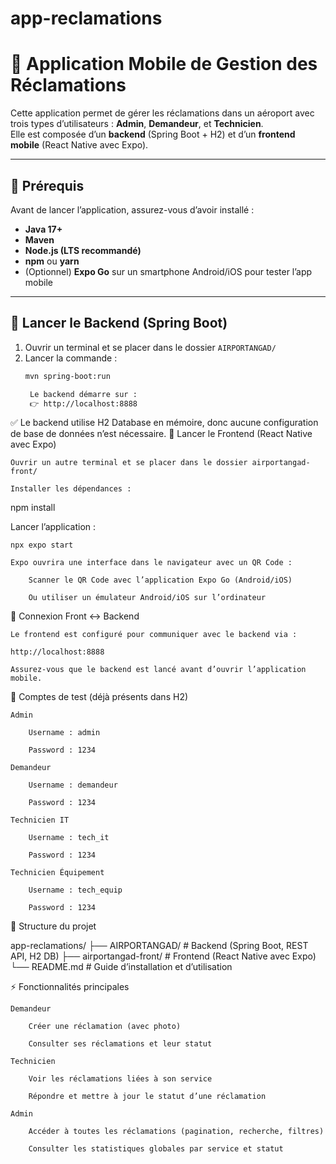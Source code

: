 # app-reclamations
# 📱 Application Mobile de Gestion des Réclamations

Cette application permet de gérer les réclamations dans un aéroport avec trois types d’utilisateurs : **Admin**, **Demandeur**, et **Technicien**.  
Elle est composée d’un **backend** (Spring Boot + H2) et d’un **frontend mobile** (React Native avec Expo).

---

## 🔧 Prérequis

Avant de lancer l’application, assurez-vous d’avoir installé :

- **Java 17+**  
- **Maven**  
- **Node.js (LTS recommandé)**  
- **npm** ou **yarn**  
- (Optionnel) **Expo Go** sur un smartphone Android/iOS pour tester l’app mobile  

---

## 🚀 Lancer le Backend (Spring Boot)

1. Ouvrir un terminal et se placer dans le dossier `AIRPORTANGAD/`  
2. Lancer la commande :
   ```bash
   mvn spring-boot:run

    Le backend démarre sur :
    👉 http://localhost:8888

✅ Le backend utilise H2 Database en mémoire, donc aucune configuration de base de données n’est nécessaire.
📱 Lancer le Frontend (React Native avec Expo)

    Ouvrir un autre terminal et se placer dans le dossier airportangad-front/

    Installer les dépendances :

npm install

Lancer l’application :

    npx expo start

    Expo ouvrira une interface dans le navigateur avec un QR Code :

        Scanner le QR Code avec l’application Expo Go (Android/iOS)

        Ou utiliser un émulateur Android/iOS sur l’ordinateur

🔗 Connexion Front ↔ Backend

    Le frontend est configuré pour communiquer avec le backend via :

    http://localhost:8888

    Assurez-vous que le backend est lancé avant d’ouvrir l’application mobile.

👤 Comptes de test (déjà présents dans H2)

    Admin

        Username : admin

        Password : 1234

    Demandeur

        Username : demandeur

        Password : 1234

    Technicien IT

        Username : tech_it

        Password : 1234

    Technicien Équipement

        Username : tech_equip

        Password : 1234

📂 Structure du projet

app-reclamations/
├── AIRPORTANGAD/         # Backend (Spring Boot, REST API, H2 DB)
├── airportangad-front/   # Frontend (React Native avec Expo)
└── README.md             # Guide d’installation et d’utilisation

⚡ Fonctionnalités principales

    Demandeur

        Créer une réclamation (avec photo)

        Consulter ses réclamations et leur statut

    Technicien

        Voir les réclamations liées à son service

        Répondre et mettre à jour le statut d’une réclamation

    Admin

        Accéder à toutes les réclamations (pagination, recherche, filtres)

        Consulter les statistiques globales par service et statut
